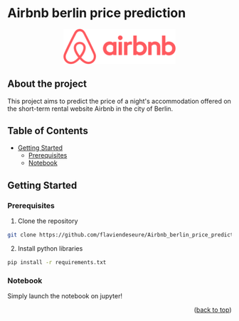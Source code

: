 <a name="readme-top"></a>

# Airbnb berlin price prediction

<p align="center">
  <img src="/static/Airbnb_Logo.png" width="50%">
</p>  

## About the project
This project aims to predict the price of a night's accommodation offered on the short-term rental website Airbnb in the city of Berlin. 

## Table of Contents
- [Getting Started](#getting-started)
  - [Prerequisites](#prerequisites)
  - [Notebook](#notebook)

## Getting Started
### Prerequisites
1. Clone the repository
```bash
git clone https://github.com/flaviendeseure/Airbnb_berlin_price_prediction.git
```
2. Install python libraries 
```bash
pip install -r requirements.txt
```

### Notebook
Simply launch the notebook on jupyter!


<p align="right">(<a href="#readme-top">back to top</a>)</p>
